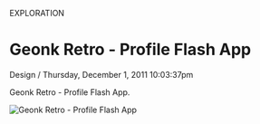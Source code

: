 <p class="type">EXPLORATION</p>

# Geonk Retro - Profile Flash App

<p class="meta">Design  /  Thursday, December 1, 2011 10:03:37pm</p>

Geonk Retro - Profile Flash App.

![Geonk Retro - Profile Flash App](https://farooq-agent.web.app/assets/images/works/large/ATExggLP_work_image.png)
